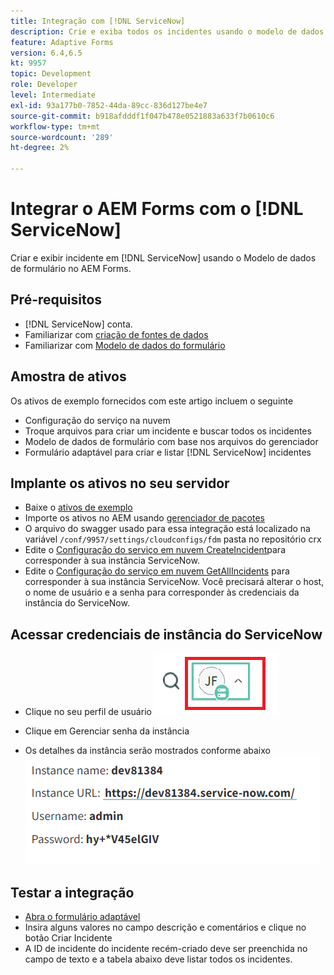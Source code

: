 ```yaml
---
title: Integração com [!DNL ServiceNow]
description: Crie e exiba todos os incidentes usando o modelo de dados de formulário.
feature: Adaptive Forms
version: 6.4,6.5
kt: 9957
topic: Development
role: Developer
level: Intermediate
exl-id: 93a177b0-7852-44da-89cc-836d127be4e7
source-git-commit: b918afdddf1f047b478e0521883a633f7b0610c6
workflow-type: tm+mt
source-wordcount: '289'
ht-degree: 2%

---
```


# Integrar o AEM Forms com o [!DNL ServiceNow]

Criar e exibir incidente em [!DNL ServiceNow] usando o Modelo de dados de formulário no AEM Forms.

## Pré-requisitos

* [!DNL ServiceNow] conta.
* Familiarizar com [criação de fontes de dados](https://experienceleague.adobe.com/docs/experience-manager-learn/forms/ic-web-channel-tutorial/parttwo.html)
* Familiarizar com [Modelo de dados do formulário](https://experienceleague.adobe.com/docs/experience-manager-65/forms/form-data-model/create-form-data-models.html)

## Amostra de ativos

Os ativos de exemplo fornecidos com este artigo incluem o seguinte

* Configuração do serviço na nuvem
* Troque arquivos para criar um incidente e buscar todos os incidentes
* Modelo de dados de formulário com base nos arquivos do gerenciador
* Formulário adaptável para criar e listar [!DNL ServiceNow] incidentes

## Implante os ativos no seu servidor

* Baixe o [ativos de exemplo](assets/service-now.zip)
* Importe os ativos no AEM usando [gerenciador de pacotes](http://localhost:4502/crx/packmgr/index.jsp)
* O arquivo do swagger usado para essa integração está localizado na variável ```/conf/9957/settings/cloudconfigs/fdm``` pasta no repositório crx
* Edite o [Configuração do serviço em nuvem CreateIncident](http://localhost:4502/mnt/overlay/fd/fdm/gui/components/admin/fdmcloudservice/properties.html?item=%2Fconf%2F9957%2Fsettings%2Fcloudconfigs%2Ffdm%2Fcreateincident)para corresponder à sua instância ServiceNow.
* Edite o [Configuração do serviço em nuvem GetAllIncidents](http://localhost:4502/mnt/overlay/fd/fdm/gui/components/admin/fdmcloudservice/properties.html?item=%2Fconf%2F9957%2Fsettings%2Fcloudconfigs%2Ffdm%2Fgetallincidents) para corresponder à sua instância ServiceNow. Você precisará alterar o host, o nome de usuário e a senha para corresponder às credenciais da instância do ServiceNow.

## Acessar credenciais de instância do ServiceNow

* Clique no seu perfil de usuário
   ![clicar no perfil do usuário](assets/snow-1.png)

* Clique em Gerenciar senha da instância
* Os detalhes da instância serão mostrados conforme abaixo
   ![detalhes da instância](assets/snow-3.png)

## Testar a integração

* [Abra o formulário adaptável](http://localhost:4502/content/dam/formsanddocuments/create-incident-in-service-now/jcr:content?wcmmode=disabled)
* Insira alguns valores no campo descrição e comentários e clique no botão Criar Incidente
* A ID de incidente do incidente recém-criado deve ser preenchida no campo de texto e a tabela abaixo deve listar todos os incidentes.
